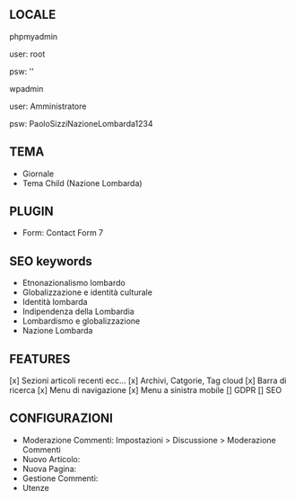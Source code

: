 ## LOCALE
phpmyadmin

user: root

psw: ''

wpadmin

user: Amministratore

psw: PaoloSizziNazioneLombarda1234

## TEMA
- Giornale
- Tema Child (Nazione Lombarda)

## PLUGIN
- Form: Contact Form 7

## SEO keywords
- Etnonazionalismo lombardo
- Globalizzazione e identità culturale
- Identità lombarda
- Indipendenza della Lombardia
- Lombardismo e globalizzazione
- Nazione Lombarda

## FEATURES
[x] Sezioni articoli recenti ecc...
[x] Archivi, Catgorie, Tag cloud
[x] Barra di ricerca
[x] Menu di navigazione
[x] Menu a sinistra mobile
[] GDPR
[] SEO

## CONFIGURAZIONI
- Moderazione Commenti: Impostazioni > Discussione > Moderazione Commenti
- Nuovo Articolo:
- Nuova Pagina:
- Gestione Commenti:
- Utenze
